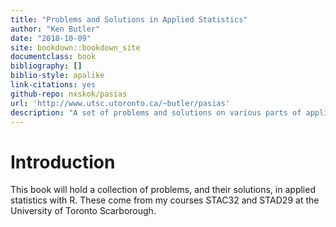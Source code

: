 ```yaml
---
title: "Problems and Solutions in Applied Statistics"
author: "Ken Butler"
date: "2018-10-09"
site: bookdown::bookdown_site
documentclass: book
bibliography: []
biblio-style: apalike
link-citations: yes
github-repo: nxskok/pasias
url: 'http://www.utsc.utoronto.ca/~butler/pasias'
description: "A set of problems and solutions on various parts of applied statistics"
---
```


# Introduction

This book will hold a collection of problems, and their solutions, in applied statistics with R. These come from my courses STAC32 and STAD29 at the University of Toronto Scarborough.
